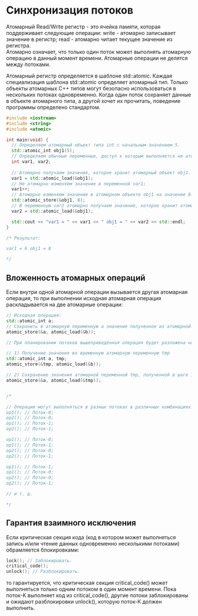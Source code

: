 # Синхронизация потоков  
Атомарный Read/Write регистр - это ячейка памяти, которая поддерживает следующие операции:
write - атомарно записывает значение в регистр;
read - атомарно читает текущее значение из регистра.  
Атомарно означает, что только один поток может выполнять атомарную операцию в данный момент времени. Атомарные операции не делятся между потоками.

Атомарный регистр определяется в шаблоне std::atomic. Каждая специализация шаблона std::atomic определяет атомарный тип. Только объекты атомарных С++ типов могут безопасно использоваться в нескольких потоках одновременно. Когда один поток сохраняет данные в объекте атомарного типа, а другой хочет их прочитать, поведение программы определено стандартом.

```c++
#include <iostream>
#include <string>
#include <atomic>

int main(void) {
  // Определяем атомарный объект типа int с начальным значением 5.
  std::atomic_int obj1(5);
  // Определяем обычные переменные, доступ к которым выполняется не атомарно.
  int var1, var2;
  
  // Атомарно получаем значение, которое хранит атомарный объект obj1.
  var1 = std::atomic_load(&obj1);
  // Не атомарно изменяем значение в переменной var1;
  var1++;
  // Атомарно изменяем значение в атомарном объекте obj1 на значение 8.
  std::atomic_store(&obj1, 8);
  // В переменную var2 атомарно получаем значение, которое хранит атомарный объект obj.
  var2 = std::atomic_load(&obj1);

  std::cout << "var1 = " << var1 << " obj1 = " << var2 << std::endl;
}

/* Результат:

var1 = 6 obj1 = 8

*/
```
## Вложенность атомарных операций
Если внутри одной атомарной операции вызывается другая атомарная операция, то при выполнении исходная атомарная операция раскладывается на две атомарные операции: 
```c++
// Исходная операция:
std::atomic_int a;
// Сохранить в атомарную переменную a значение полученное из атомарной переменной b.
atomic_store(&a, atomic_load(&b));

// При планировании потоков вышеприведённая операция будет разложена на следующие две атомарные операции:

// 1) Получение значения во временную атомарную переменную tmp
std::atomic_int a, tmp;
atomic_store(&tmp, atomic_load(&b));

// 2) Сохранение значения атомарной переменной tmp, полученной в шаге 1 в атомарную переменную a.
atomic_store(&a, atomic_load(&tmp));


/*

// Операции могут выполняться в разных потоках в различных комбинациях:
op1(); // Поток-0;
op2(); // Поток-0;
op1(); // Поток-1;
op2(); // Поток-1;

op1(); // Поток-0;
op1(); // Поток-1;
op2(); // Поток-0;
op2(); // Поток-1;

op1(); // Поток-1;
op1(); // Поток-0;
op2(); // Поток-0;
op2(); // Поток-1;

// и т. д.

*/

```

## Гарантия взаимного исключения

Если критическая секция кода (код в котором может выполняться запись и/или чтение данных одновременно несколькими потоками) обрамляется блокировками:
```c++
lock(); // Заблокировать.
critical_code();
unlock(); // Разблокировать.
```
то гарантируется, что критическая секция critical_code() может выполняться только одним потоком в один момент времени. Пока поток-K выполняет код из critical_code(), другие потоки заблокированы и ожидают разблокировки unlock(), которую поток-К должен выполнить.

